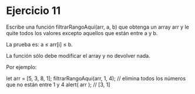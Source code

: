 <h1>Ejercicio 11</h1>
<p>Escribe una función filtrarRangoAqui(arr, a, b) que obtenga un array arr y le quite todos los valores excepto aquellos que están entre a y b.</p>
<p>La prueba es: a ≤ arr[i] ≤ b.</p>
<p>La función sólo debe modificar el array y no devolver nada.</p>
<p>Por ejemplo:</p>
    let arr = [5, 3, 8, 1];
    filtrarRangoAqui(arr, 1, 4); // elimina todos los números que no están entre 1 y 4
    alert( arr ); // [3, 1]
